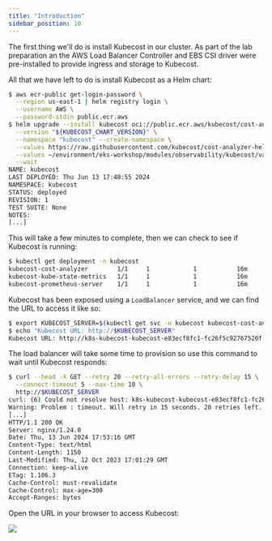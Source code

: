 ```yaml
---
title: "Introduction"
sidebar_position: 10
---
```


The first thing we'll do is install Kubecost in our cluster. As part of the lab preparation an the AWS Load Balancer Controller and EBS CSI driver were pre-installed to provide ingress and storage to Kubecost.

All that we have left to do is install Kubecost as a Helm chart:

```bash timeout=300
$ aws ecr-public get-login-password \
  --region us-east-1 | helm registry login \
  --username AWS \
  --password-stdin public.ecr.aws
$ helm upgrade --install kubecost oci://public.ecr.aws/kubecost/cost-analyzer \
  --version "${KUBECOST_CHART_VERSION}" \
  --namespace "kubecost" --create-namespace \
  --values https://raw.githubusercontent.com/kubecost/cost-analyzer-helm-chart/v${KUBECOST_CHART_VERSION}/cost-analyzer/values-eks-cost-monitoring.yaml \
  --values ~/environment/eks-workshop/modules/observability/kubecost/values.yaml \
  --wait
NAME: kubecost
LAST DEPLOYED: Thu Jun 13 17:48:55 2024
NAMESPACE: kubecost
STATUS: deployed
REVISION: 1
TEST SUITE: None
NOTES:
[...]
```

This will take a few minutes to complete, then we can check to see if Kubecost is running:

```bash
$ kubectl get deployment -n kubecost
kubecost-cost-analyzer        1/1     1            1           16m
kubecost-kube-state-metrics   1/1     1            1           16m
kubecost-prometheus-server    1/1     1            1           16m
```

Kubecost has been exposed using a `LoadBalancer` service, and we can find the URL to access it like so:

```bash
$ export KUBECOST_SERVER=$(kubectl get svc -n kubecost kubecost-cost-analyzer -o json | jq --raw-output '.status.loadBalancer.ingress[0].hostname'):9090
$ echo "Kubecost URL: http://$KUBECOST_SERVER"
Kubecost URL: http://k8s-kubecost-kubecost-e83ecf8fc1-fc26f5c92767520f.elb.us-west-2.amazonaws.com:9090
```

The load balancer will take some time to provision so use this command to wait until Kubecost responds:

```bash timeout=300
$ curl --head -X GET --retry 20 --retry-all-errors --retry-delay 15 \
  --connect-timeout 5 --max-time 10 \
  http://$KUBECOST_SERVER
curl: (6) Could not resolve host: k8s-kubecost-kubecost-e83ecf8fc1-fc26f5c92767520f.elb.us-west-2.amazonaws.com
Warning: Problem : timeout. Will retry in 15 seconds. 20 retries left.
[...]
HTTP/1.1 200 OK
Server: nginx/1.24.0
Date: Thu, 13 Jun 2024 17:53:16 GMT
Content-Type: text/html
Content-Length: 1150
Last-Modified: Thu, 12 Oct 2023 17:01:29 GMT
Connection: keep-alive
ETag: 1.106.3
Cache-Control: must-revalidate
Cache-Control: max-age=300
Accept-Ranges: bytes
```

Open the URL in your browser to access Kubecost:

<Browser url='http://k8s-kubecost-kubecost-e83ecf8fc1-fc26f5c92767520f.elb.us-west-2.amazonaws.com:9090'>
<img src={require('./assets/overview.webp').default}/>
</Browser>
